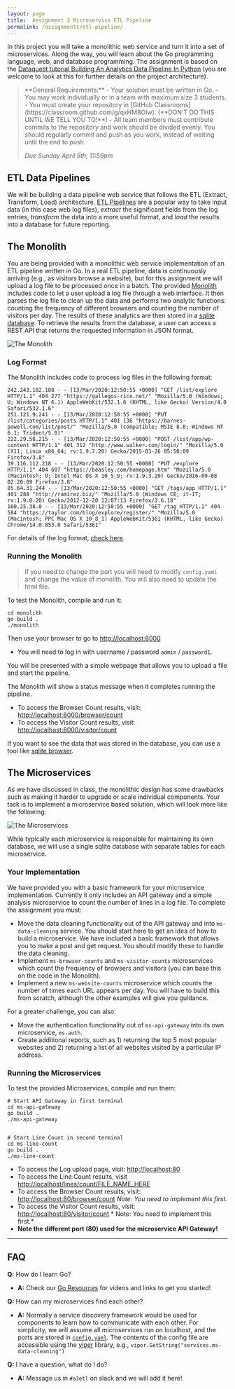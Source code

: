 ```yaml
---
layout: page
title:  Assignment 3 Microservice ETL Pipeline
permalink: /assignments/etl-pipeline/
---
```


In this project you will take a monolithic web service and turn it into a set of microservices. Along the way, you will learn about the Go programming language, web, and database programming. The assignment is based on the [Dataquest tutorial Building An Analytics Data Pipeline In Python](https://www.dataquest.io/blog/data-pipelines-tutorial/) (you are welcome to look at this for further details on the project architecture).

<blockquote>
**General Requirements:** 
  - Your solution must be written in Go.
  - You may work individually or in a team with maximum size 3 students.
  - You must create your repository in [GitHub Classrooms](https://classroom.github.com/g/qxHM8OIw). (**DON'T DO THIS UNTIL WE TELL YOU TO!**)
  - All team members must contribute commits to the repository and work should be divided evenly. You should regularly commit and push as you work, instead of waiting until the end to push.

*Due Sunday April 5th, 11:59pm*
</blockquote> 

## ETL Data Pipelines
We will be building a data pipeline web service that follows the ETL (Extract, Transform, Load) architecture. [ETL Pipelines](https://databricks.com/glossary/etl-pipeline) are a popular way to take input data (in this case web log files), *extract* the significant fields from the log entries, *transform* the data into a more useful format, and *load* the results into a database for future reporting.


## The Monolith
You are being provided with a monolithic web service implementation of an ETL pipeline written in Go.  In a real ETL pipeline, data is continuously arriving (e.g., as visitors browse a website), but for this assignment we will upload a log file to be processed once in a batch. The provided [Monolith](https://github.com/gwAdvNet20/ETL-pipeline/tree/master/monolith) includes code to let a user upload a log file through a web interface.  It then parses the log file to clean up the data and performs two analytic functions: counting the frequency of different browsers and counting the number of visitors per day. The results of these analytics are then stored in a [sqlite database](https://www.sqlite.org/index.html). To retrieve the results from the database, a user can access a REST API that returns the requested information in JSON format.

![The Monolith](monolith.png)

### Log Format
The Monolith includes code to process log files in the following format:
```
242.243.182.188 - - [13/Mar/2020:12:50:55 +0000] "GET /list/explore HTTP/1.1" 404 277 "https://gallegos-rice.net/" "Mozilla/5.0 (Windows; U; Windows NT 6.1) AppleWebKit/532.1.6 (KHTML, like Gecko) Version/4.0 Safari/532.1.6"
251.121.9.241 - - [13/Mar/2020:12:50:55 +0000] "PUT /list/categories/posts HTTP/1.1" 401 136 "https://barnes-powell.com/list/post/" "Mozilla/5.0 (compatible; MSIE 8.0; Windows NT 6.1; Trident/5.0)"
222.29.58.215 - - [13/Mar/2020:12:50:55 +0000] "POST /list/app/wp-content HTTP/1.1" 401 312 "http://www.walker.com/login/" "Mozilla/5.0 (X11; Linux x86_64; rv:1.9.7.20) Gecko/2015-03-26 05:50:09 Firefox/3.8"
39.116.112.218 - - [13/Mar/2020:12:50:55 +0000] "PUT /explore HTTP/1.1" 404 607 "https://beasley.com/homepage.htm" "Mozilla/5.0 (Macintosh; U; Intel Mac OS X 10_5_9; rv:1.9.3.20) Gecko/2016-09-08 02:20:09 Firefox/3.8"
85.64.31.244 - - [13/Mar/2020:12:50:55 +0000] "GET /tags/app HTTP/1.1" 401 288 "http://ramirez.biz/" "Mozilla/5.0 (Windows CE; it-IT; rv:1.9.0.20) Gecko/2012-12-20 12:07:13 Firefox/3.6.18"
160.25.38.0 - - [13/Mar/2020:12:50:55 +0000] "GET /tag HTTP/1.1" 404 584 "https://taylor.com/blog/explore/register/" "Mozilla/5.0 (Macintosh; PPC Mac OS X 10_8_1) AppleWebKit/5361 (KHTML, like Gecko) Chrome/14.0.853.0 Safari/5361"
```
For details of the log format, [check here](https://www.dataquest.io/blog/data-pipelines-tutorial/). 

### Running the Monolith

> If you need to change the port you will need to modify `config.yaml` and change the value of monolith. You will also need to update the html file.

To test the Monolith, compile and run it:

```
cd monolith
go build .
./monolith 
```

Then use your browser to go to [http://localhost:8000](http://localhost:8000)

  - You will need to log in with username / password `admin` / `password1`.

You will be presented with a simple webpage that allows you to upload a file and start the pipeline.

The Monolith will show a status message when it completes running the pipeline.

  - To access the Browser Count results, visit: [http://localhost:8000/browser/count](http://localhost:8000/browser/count)
  - To access the Visitor Count results, visit: [http://localhost:8000/visitor/count](http://localhost:8000/visitor/count)

If you want to see the data that was stored in the database, you can use a tool like [sqlite browser](https://sqlitebrowser.org/).

## The Microservices
As we have discussed in class, the monolithic design has some drawbacks such as making it harder to upgrade or scale individual components. Your task is to implement a microservice based solution, which will look more like the following:

![The Microservices](microservices.png)

While typically each microservice is responsible for maintaining its own database, we will use a single sqlite database with separate tables for each microservice.

### Your Implementation

We have provided you with a basic framework for your microservice implementation. Currently it only includes an API gateway and a simple analysis microservice to count the number of lines in a log file. To complete the assignment you must:

 - Move the data cleaning functionality out of the API gateway and into `ms-data-cleaning` service. You should start here to get an idea of how to build a microservice. We have included a basic framework that allows you to make a post and get request. You should modify these to handle the data cleaning.
 - Implement `ms-browser-counts` and `ms-visitor-counts` microservices which count the frequency of browsers and visitors (you can base this on the code in the Monolith).
 - Implement a new `ms-website-counts` microservice which counts the number of times each URL appears per day. You will have to build this from scratch, although the other examples will give you guidance. 

For a greater challenge, you can also:
 - Move the authentication functionality out of `ms-api-gateway` into its own microservice, `ms-auth`.
 - Create additional reports, such as 1) returning the top 5 most popular websites and 2) returning a list of all websites visited by a particular IP address.


### Running the Microservices

To test the provided Microservices, compile and run them:
```
# Start API Gateway in first terminal
cd ms-api-gateway
go build .
./ms-api-gateway


# Start Line Count in second terminal
cd ms-line-count
go build .
./ms-line-count
```

  - To access the Log upload page, visit: [http://localhost:80](http://localhost:80)
  - To access the Line Count results, visit [http://localhost/lines/count/FILE_NAME_HERE](http://localhost/lines/count/FILE_NAME_HERE) 
  - To access the Browser Count results, visit: [http://localhost:80/browser/count](http://localhost:80/browser/count) *Note: You need to implement this first.*
  - To access the Visitor Count results, visit: [http://localhost:80/visitor/count](http://localhost:80/visitor/count) * Note: You need to implement this first.*
  - **Note the different port (80) used for the microservice API Gateway!**



---

## FAQ
**Q:** How do I learn Go? 
  - **A:** Check our [Go Resources](/wiki/go/) for videos and links to get you started!

**Q:** How can my microservices find each other? 
  - **A:** Normally a service discovery framework would be used for components to learn how to communicate with each other. For simplicity, we will assume all microservices run on localhost, and the ports are stored in [`config.yaml`](https://github.com/gwAdvNet20/ETL-pipeline/blob/master/config.yaml). The contents of the config file are accessible using the [viper](https://github.com/spf13/viper) library, e.g., `viper.GetString("services.ms-data-cleaning")`

**Q:** I have a question, what do I do?
 - **A:** Message us in `#a3etl` on slack and we will add it here!
